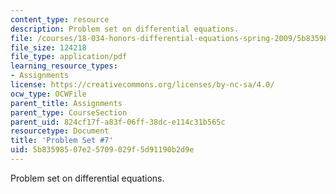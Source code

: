 ```yaml
---
content_type: resource
description: Problem set on differential equations.
file: /courses/18-034-honors-differential-equations-spring-2009/5b83598507e25709029f5d91190b2d9e_MIT18_034s09_pset07.pdf
file_size: 124218
file_type: application/pdf
learning_resource_types:
- Assignments
license: https://creativecommons.org/licenses/by-nc-sa/4.0/
ocw_type: OCWFile
parent_title: Assignments
parent_type: CourseSection
parent_uid: 824cf17f-a83f-06ff-38dc-e114c31b565c
resourcetype: Document
title: 'Problem Set #7'
uid: 5b835985-07e2-5709-029f-5d91190b2d9e
---
```

Problem set on differential equations.